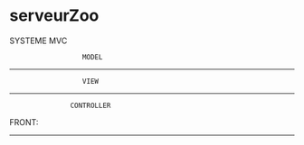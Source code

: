 # serveurZoo
SYSTEME MVC

                      MODEL

----------------------------------------------------------------
                      VIEW

----------------------------------------------------------------
                   CONTROLLER
FRONT:


----------------------------------------------------------------